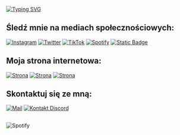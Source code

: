 [![Typing SVG](https://readme-typing-svg.demolab.com?font=Fira+Code&weight=700&size=22&duration=6666&pause=1000&color=247CF6&background=FFFFFF00&vCenter=true&random=false&width=435&lines=lkmsky)](https://git.io/typing-svg)

## Śledź mnie na mediach społecznościowych:
[![Instagram](https://img.shields.io/badge/Instagram-lkmsky?style=flat&logo=instagram&logoColor=white&labelColor=%23F56040&color=%23232b2b)](https://www.instagram.com/lkmskv/)
[![Twitter](https://img.shields.io/badge/Twitter-lkmsky?style=flat&logo=twitter&logoColor=white&labelColor=%231da1f2&color=%23232b2b)](https://twitter.com/pettownik/)
[![TikTok](https://img.shields.io/badge/TikTok-lkmsky?style=flat&logo=tiktok&logoColor=white&labelColor=%23ff0050&color=%23232b2b)](https://www.tiktok.com/@lkmsky)
[![Spotify](https://img.shields.io/badge/Spotify-lkmsky?style=flat&logo=spotify&logoColor=white&labelColor=%231DB954&color=%23232b2b)](https://www.sptfy.com/lkmsky)
[![Static Badge](https://img.shields.io/badge/Serwer%20Discord-lkmsky?style=flat&logo=discord&logoColor=white&labelColor=7289da&color=%23232b2b)](https://www.discord.com/)

## Moja strona internetowa:
[![Strona](https://img.shields.io/badge/Strona-lkmsky?style=flat&logo=google-chrome&logoColor=white&labelColor=FFCD46&color=%23232b2b)](https://lkmsky.online/)
[![Strona](https://img.shields.io/badge/HTML5-lkmsky?style=flat&logo=html5&logoColor=white&labelColor=%23e34f26&color=%23e34f26)](https://lkmsky.online/)
[![Strona](https://img.shields.io/badge/CSS3-lkmsky?style=flat&logo=css3&logoColor=white&labelColor=%232d53e5&color=%232d53e5)](https://lkmsky.online/)

## Skontaktuj się ze mną:
[![Mail](https://img.shields.io/badge/Mail-lkmsky?style=flat&logo=gmail&logoColor=white&labelColor=%23e50000&color=%23232b2b)](mailto:kontakt.lakomski@gmail.com)
[![Kontakt Discord](https://img.shields.io/badge/Profil%20Discord-lkmsky?style=flat&logo=discord&logoColor=white&labelColor=7289da&color=%23232b2b)](https://discord.com)
##
![Spotify](https://spotify-recently-played-readme.vercel.app/api?user=31gj4fa56kbtmk5jpi7g4pprkz3u&width=520)
